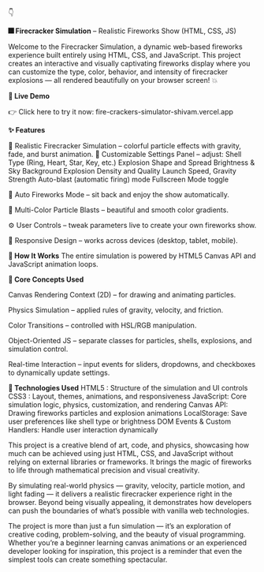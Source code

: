 👇

**🎆 Firecracker Simulation** – Realistic Fireworks Show (HTML, CSS, JS)

Welcome to the Firecracker Simulation, a dynamic web-based fireworks experience built entirely using HTML, CSS, and JavaScript.
This project creates an interactive and visually captivating fireworks display where you can customize the type, color, behavior, and intensity of firecracker explosions — all rendered beautifully on your browser screen! 💥

**🚀 Live Demo**

👉 Click here to try it now:  fire-crackers-simulator-shivam.vercel.app

**✨ Features**

🎇 Realistic Firecracker Simulation – colorful particle effects with gravity, fade, and burst animation.
💫 Customizable Settings Panel – adjust:
Shell Type (Ring, Heart, Star, Key, etc.)
Explosion Shape and Spread
Brightness & Sky Background
Explosion Density and Quality
Launch Speed, Gravity Strength
Auto-blast (automatic firing) mode
Fullscreen Mode toggle

🔄 Auto Fireworks Mode – sit back and enjoy the show automatically.

🌈 Multi-Color Particle Blasts – beautiful and smooth color gradients.

⚙️ User Controls – tweak parameters live to create your own fireworks show.

📱 Responsive Design – works across devices (desktop, tablet, mobile).

**🧠 How It Works**
The entire simulation is powered by HTML5 Canvas API and JavaScript animation loops.

**🔹 Core Concepts Used**

Canvas Rendering Context (2D) – for drawing and animating particles.

Physics Simulation – applied rules of gravity, velocity, and friction.

Color Transitions – controlled with HSL/RGB manipulation.

Object-Oriented JS – separate classes for particles, shells, explosions, and simulation control.

Real-time Interaction – input events for sliders, dropdowns, and checkboxes to dynamically update settings.

**🧩 Technologies Used**
HTML5 :   	Structure of the simulation and UI controls
CSS3	 :    Layout, themes, animations, and responsiveness
JavaScript: Core simulation logic, physics, customization, and rendering
Canvas API:	Drawing fireworks particles and explosion animations
LocalStorage:	Save user preferences like shell type or brightness
DOM Events & Custom Handlers: Handle user interaction dynamically

This project is a creative blend of art, code, and physics, showcasing how much can be achieved using just HTML, CSS, and JavaScript
without relying on external libraries or frameworks. It brings the magic of fireworks to life through mathematical precision and visual creativity.

By simulating real-world physics — gravity, velocity, particle motion, and light fading — it delivers a realistic firecracker experience right in the browser. 
Beyond being visually appealing, it demonstrates how developers can push the boundaries of what’s possible with vanilla web technologies.

The project is more than just a fun simulation — it’s an exploration of creative coding, problem-solving, and the beauty of visual programming.
Whether you’re a beginner learning canvas animations or an experienced developer looking for inspiration,
this project is a reminder that even the simplest tools can create something spectacular.
